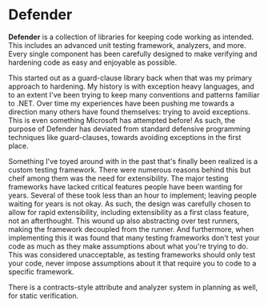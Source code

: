 # Defender

**Defender** is a collection of libraries for keeping code working as intended. This includes an advanced unit testing framework, analyzers, and more. Every single component has been carefully designed to make verifying and hardening code as easy and enjoyable as possible.

This started out as a guard-clause library back when that was my primary approach to hardening. My history is with exception heavy languages, and to an extent I've been trying to keep many conventions and patterns familiar to .NET. Over time my experiences have been pushing me towards a direction many others have found themselves: trying to avoid exceptions. This is even something Microsoft has attempted before! As such, the purpose of Defender has deviated from standard defensive programming techniques like guard-clauses, towards avoiding exceptions in the first place.

Something I've toyed around with in the past that's finally been realized is a custom testing framework. There were numerous reasons behind this but cheif among them was the need for extensibility. The major testing frameworks have lacked critical features people have been wanting for years. Several of these took less than an hour to implement; leaving people waiting for years is not okay. As such, the design was carefully chosen to allow for rapid extensibility, including extensibility as a first class feature, not an afterthought. This wound up also abstracting over test runners, making the framework decoupled from the runner. And furthermore, when implementing this it was found that many testing frameworks don't test your code as much as they make assumptions about what you're trying to do. This was considered unacceptable, as testing frameworks should only test your code, never impose assumptions about it that require you to code to a specific framework.

There is a contracts-style attribute and analyzer system in planning as well, for static verification.